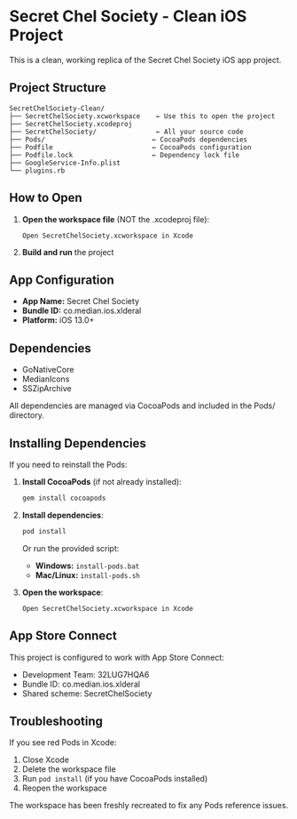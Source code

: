 # Secret Chel Society - Clean iOS Project

This is a clean, working replica of the Secret Chel Society iOS app project.

## Project Structure

```
SecretChelSociety-Clean/
├── SecretChelSociety.xcworkspace    ← Use this to open the project
├── SecretChelSociety.xcodeproj
├── SecretChelSociety/               ← All your source code
├── Pods/                           ← CocoaPods dependencies
├── Podfile                         ← CocoaPods configuration
├── Podfile.lock                    ← Dependency lock file
├── GoogleService-Info.plist
└── plugins.rb
```

## How to Open

1. **Open the workspace file** (NOT the .xcodeproj file):
   ```
   Open SecretChelSociety.xcworkspace in Xcode
   ```

2. **Build and run** the project

## App Configuration

- **App Name:** Secret Chel Society
- **Bundle ID:** co.median.ios.xlderal
- **Platform:** iOS 13.0+

## Dependencies

- GoNativeCore
- MedianIcons  
- SSZipArchive

All dependencies are managed via CocoaPods and included in the Pods/ directory.

## Installing Dependencies

If you need to reinstall the Pods:

1. **Install CocoaPods** (if not already installed):
   ```bash
   gem install cocoapods
   ```

2. **Install dependencies**:
   ```bash
   pod install
   ```
   
   Or run the provided script:
   - **Windows:** `install-pods.bat`
   - **Mac/Linux:** `install-pods.sh`

3. **Open the workspace**:
   ```
   Open SecretChelSociety.xcworkspace in Xcode
   ```

## App Store Connect

This project is configured to work with App Store Connect:
- Development Team: 32LUG7HQA6
- Bundle ID: co.median.ios.xlderal
- Shared scheme: SecretChelSociety

## Troubleshooting

If you see red Pods in Xcode:
1. Close Xcode
2. Delete the workspace file
3. Run `pod install` (if you have CocoaPods installed)
4. Reopen the workspace

The workspace has been freshly recreated to fix any Pods reference issues.